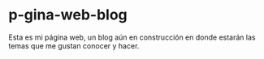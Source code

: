# p-gina-web-blog
Esta es mi página web, un blog aún en construcción en donde estarán las temas que me gustan conocer y hacer. 
